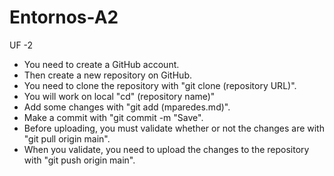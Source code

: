 # Entornos-A2
UF -2 
- You need to create a GitHub account. 
- Then create a new repository on GitHub.
- You need to clone the repository with "git clone (repository URL)".
- You will work on local "cd" (repository name)" 
- Add some changes with "git add (mparedes.md)". 
- Make a commit with "git commit -m "Save".
- Before uploading, you must validate whether or not the changes are with "git pull origin main". 
- When you validate, you need to upload the changes to the repository with "git push origin main". 
